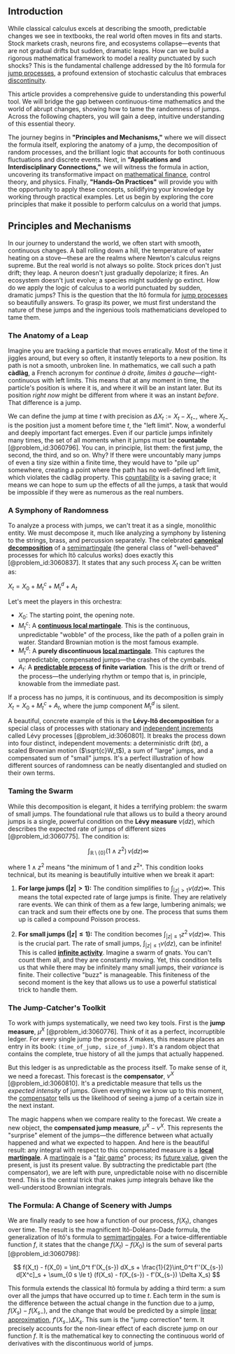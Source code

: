 ## Introduction
While classical calculus excels at describing the smooth, predictable changes we see in textbooks, the real world often moves in fits and starts. Stock markets crash, neurons fire, and ecosystems collapse—events that are not gradual drifts but sudden, dramatic leaps. How can we build a rigorous mathematical framework to model a reality punctuated by such shocks? This is the fundamental challenge addressed by the Itô formula for [jump processes](@article_id:180459), a profound extension of stochastic calculus that embraces [discontinuity](@article_id:143614).

This article provides a comprehensive guide to understanding this powerful tool. We will bridge the gap between continuous-time mathematics and the world of abrupt changes, showing how to tame the randomness of jumps. Across the following chapters, you will gain a deep, intuitive understanding of this essential theory.

The journey begins in **"Principles and Mechanisms,"** where we will dissect the formula itself, exploring the anatomy of a jump, the decomposition of random processes, and the brilliant logic that accounts for both continuous fluctuations and discrete events. Next, in **"Applications and Interdisciplinary Connections,"** we will witness the formula in action, uncovering its transformative impact on [mathematical finance](@article_id:186580), control theory, and physics. Finally, **"Hands-On Practices"** will provide you with the opportunity to apply these concepts, solidifying your knowledge by working through practical examples. Let us begin by exploring the core principles that make it possible to perform calculus on a world that jumps.

## Principles and Mechanisms

In our journey to understand the world, we often start with smooth, continuous changes. A ball rolling down a hill, the temperature of water heating on a stove—these are the realms where Newton's calculus reigns supreme. But the real world is not always so polite. Stock prices don't just drift; they leap. A neuron doesn't just gradually depolarize; it fires. An ecosystem doesn't just evolve; a species might suddenly go extinct. How do we apply the logic of calculus to a world punctuated by sudden, dramatic jumps? This is the question that the Itô formula for [jump processes](@article_id:180459) so beautifully answers. To grasp its power, we must first understand the nature of these jumps and the ingenious tools mathematicians developed to tame them.

### The Anatomy of a Leap

Imagine you are tracking a particle that moves erratically. Most of the time it jiggles around, but every so often, it instantly teleports to a new position. Its path is not a smooth, unbroken line. In mathematics, we call such a path **càdlàg**, a French acronym for *continue à droite, limites à gauche*—right-continuous with left limits. This means that at any moment in time, the particle's position is where it is, and where it will be an instant later. But its position *right now* might be different from where it was an instant *before*. That difference is a jump.

We can define the jump at time $t$ with precision as $\Delta X_t := X_t - X_{t-}$, where $X_{t-}$ is the position just a moment before time $t$, the "left limit". Now, a wonderful and deeply important fact emerges. Even if our particle jumps infinitely many times, the set of all moments when it jumps must be **countable** [@problem_id:3060796]. You can, in principle, list them: the first jump, the second, the third, and so on. Why? If there were uncountably many jumps of even a tiny size within a finite time, they would have to "pile up" somewhere, creating a point where the path has no well-defined left limit, which violates the càdlàg property. This [countability](@article_id:148006) is a saving grace; it means we can hope to sum up the effects of all the jumps, a task that would be impossible if they were as numerous as the real numbers.

### A Symphony of Randomness

To analyze a process with jumps, we can't treat it as a single, monolithic entity. We must decompose it, much like analyzing a symphony by listening to the strings, brass, and percussion separately. The celebrated **[canonical decomposition](@article_id:633622)** of a [semimartingale](@article_id:187944) (the general class of "well-behaved" processes for which Itô calculus works) does exactly this [@problem_id:3060837]. It states that any such process $X_t$ can be written as:

$X_t = X_0 + M_t^c + M_t^d + A_t$

Let's meet the players in this orchestra:
- $X_0$: The starting point, the opening note.
- $M_t^c$: A **[continuous local martingale](@article_id:188427)**. This is the continuous, unpredictable "wobble" of the process, like the path of a pollen grain in water. Standard Brownian motion is the most famous example.
- $M_t^d$: A **purely discontinuous [local martingale](@article_id:203239)**. This captures the unpredictable, compensated jumps—the crashes of the cymbals.
- $A_t$: A **[predictable process](@article_id:273766) of finite variation**. This is the drift or trend of the process—the underlying rhythm or tempo that is, in principle, knowable from the immediate past.

If a process has no jumps, it is continuous, and its decomposition is simply $X_t = X_0 + M_t^c + A_t$, where the jump component $M_t^d$ is silent.

A beautiful, concrete example of this is the **Lévy-Itô decomposition** for a special class of processes with stationary and [independent increments](@article_id:261669) called Lévy processes [@problem_id:3060801]. It breaks the process down into four distinct, independent movements: a deterministic drift ($bt$), a scaled Brownian motion ($\sqrt{c}W_t$), a sum of "large" jumps, and a compensated sum of "small" jumps. It's a perfect illustration of how different sources of randomness can be neatly disentangled and studied on their own terms.

### Taming the Swarm

While this decomposition is elegant, it hides a terrifying problem: the swarm of small jumps. The foundational rule that allows us to build a theory around jumps is a single, powerful condition on the **Lévy measure** $\nu(dz)$, which describes the expected rate of jumps of different sizes [@problem_id:3060775]. The condition is:

$$ \int_{\mathbb{R}\setminus\{0\}} (1 \wedge z^2)\,\nu(dz)  \infty $$

where $1 \wedge z^2$ means "the minimum of $1$ and $z^2$". This condition looks technical, but its meaning is beautifully intuitive when we break it apart:

1.  **For large jumps ($|z| > 1$):** The condition simplifies to $\int_{|z|>1} \nu(dz)  \infty$. This means the total expected rate of large jumps is finite. They are relatively rare events. We can think of them as a few large, lumbering animals; we can track and sum their effects one by one. The process that sums them up is called a compound Poisson process.

2.  **For small jumps ($|z| \le 1$):** The condition becomes $\int_{|z|\le 1} z^2\,\nu(dz)  \infty$. This is the crucial part. The rate of small jumps, $\int_{|z|\le 1} \nu(dz)$, can be infinite! This is called **[infinite activity](@article_id:197100)**. Imagine a swarm of gnats. You can't count them all, and they are constantly moving. Yet, this condition tells us that while there may be infinitely many small jumps, their *variance* is finite. Their collective "buzz" is manageable. This finiteness of the second moment is the key that allows us to use a powerful statistical trick to handle them.

### The Jump-Catcher's Toolkit

To work with jumps systematically, we need two key tools. First is the **jump measure**, $\mu^X$ [@problem_id:3060776]. Think of it as a perfect, incorruptible ledger. For every single jump the process $X$ makes, this measure places an entry in its book: `(time_of_jump, size_of_jump)`. It's a random object that contains the complete, true history of all the jumps that actually happened.

But this ledger is as unpredictable as the process itself. To make sense of it, we need a forecast. This forecast is the **compensator**, $\nu^X$ [@problem_id:3060810]. It's a predictable measure that tells us the *expected intensity* of jumps. Given everything we know up to this moment, the [compensator](@article_id:270071) tells us the likelihood of seeing a jump of a certain size in the next instant.

The magic happens when we compare reality to the forecast. We create a new object, the **compensated jump measure**, $\mu^X - \nu^X$. This represents the "surprise" element of the jumps—the difference between what actually happened and what we expected to happen. And here is the beautiful result: any integral with respect to this compensated measure is a **[local martingale](@article_id:203239)**. A [martingale](@article_id:145542) is a "[fair game](@article_id:260633)" process; its [future value](@article_id:140524), given the present, is just its present value. By subtracting the predictable part (the compensator), we are left with pure, unpredictable noise with no discernible trend. This is the central trick that makes jump integrals behave like the well-understood Brownian integrals.

### The Formula: A Change of Scenery with Jumps

We are finally ready to see how a function of our process, $f(X_t)$, changes over time. The result is the magnificent Itô-Doléans-Dade formula, the generalization of Itô's formula to [semimartingales](@article_id:183996). For a twice-differentiable function $f$, it states that the change $f(X_t) - f(X_0)$ is the sum of several parts [@problem_id:3060798]:

$$ f(X_t) - f(X_0) = \int_0^t f'(X_{s-}) dX_s + \frac{1}{2}\int_0^t f''(X_{s-}) d[X^c]_s + \sum_{0  s \le t} (f(X_s) - f(X_{s-}) - f'(X_{s-}) \Delta X_s) $$

This formula extends the classical Itô formula by adding a third term: a sum over all the jumps that have occurred up to time $t$. Each term in the sum is the difference between the actual change in the function due to a jump, $f(X_s) - f(X_{s-})$, and the change that would be predicted by a simple [linear approximation](@article_id:145607), $f'(X_{s-})\Delta X_s$. This sum is the "jump correction" term. It precisely accounts for the non-linear effect of each discrete jump on our function $f$. It is the mathematical key to connecting the continuous world of derivatives with the discontinuous world of jumps.